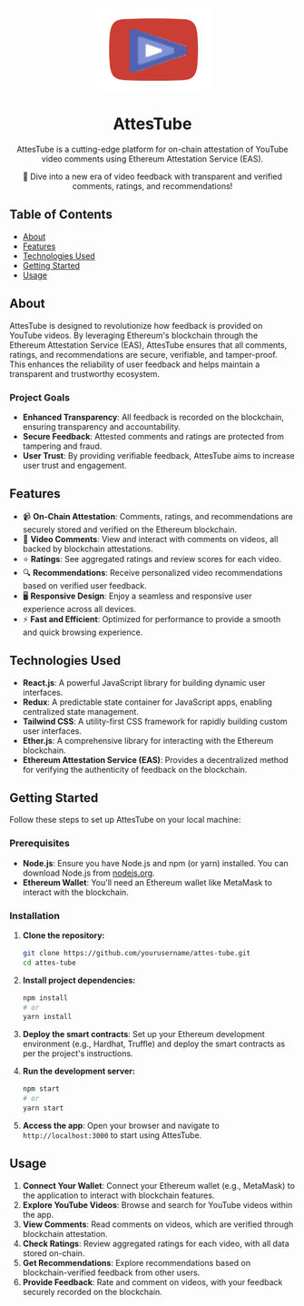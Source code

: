 <div align="center">
  <img src="./public/main.png" alt="AttesTube Logo" width="200"/>
  <h1>AttesTube</h1>
  <p>
    AttesTube is a cutting-edge platform for on-chain attestation of YouTube video comments using Ethereum Attestation Service (EAS).
  </p>
  <p>
    🚀 Dive into a new era of video feedback with transparent and verified comments, ratings, and recommendations!
  </p>
</div>

## Table of Contents

- [About](#about)
- [Features](#features)
- [Technologies Used](#technologies-used)
- [Getting Started](#getting-started)
- [Usage](#usage)


## About

AttesTube is designed to revolutionize how feedback is provided on YouTube videos. By leveraging Ethereum's blockchain through the Ethereum Attestation Service (EAS), AttesTube ensures that all comments, ratings, and recommendations are secure, verifiable, and tamper-proof. This enhances the reliability of user feedback and helps maintain a transparent and trustworthy ecosystem.

### Project Goals

- **Enhanced Transparency**: All feedback is recorded on the blockchain, ensuring transparency and accountability.
- **Secure Feedback**: Attested comments and ratings are protected from tampering and fraud.
- **User Trust**: By providing verifiable feedback, AttesTube aims to increase user trust and engagement.

## Features

- 📹 **On-Chain Attestation**: Comments, ratings, and recommendations are securely stored and verified on the Ethereum blockchain.
- 💬 **Video Comments**: View and interact with comments on videos, all backed by blockchain attestations.
- ⭐ **Ratings**: See aggregated ratings and review scores for each video.
- 🔍 **Recommendations**: Receive personalized video recommendations based on verified user feedback.
- 🖥️ **Responsive Design**: Enjoy a seamless and responsive user experience across all devices.
- ⚡ **Fast and Efficient**: Optimized for performance to provide a smooth and quick browsing experience.

## Technologies Used

- **React.js**: A powerful JavaScript library for building dynamic user interfaces.
- **Redux**: A predictable state container for JavaScript apps, enabling centralized state management.
- **Tailwind CSS**: A utility-first CSS framework for rapidly building custom user interfaces.
- **Ether.js**: A comprehensive library for interacting with the Ethereum blockchain.
- **Ethereum Attestation Service (EAS)**: Provides a decentralized method for verifying the authenticity of feedback on the blockchain.

## Getting Started

Follow these steps to set up AttesTube on your local machine:

### Prerequisites

- **Node.js**: Ensure you have Node.js and npm (or yarn) installed. You can download Node.js from [nodejs.org](https://nodejs.org/).
- **Ethereum Wallet**: You'll need an Ethereum wallet like MetaMask to interact with the blockchain.

### Installation

1. **Clone the repository:**
    ```bash
    git clone https://github.com/yourusername/attes-tube.git
    cd attes-tube
    ```

2. **Install project dependencies:**
    ```bash
    npm install
    # or
    yarn install
    ```

3. **Deploy the smart contracts**: Set up your Ethereum development environment (e.g., Hardhat, Truffle) and deploy the smart contracts as per the project's instructions.

4. **Run the development server:**
    ```bash
    npm start
    # or
    yarn start
    ```

5. **Access the app**: Open your browser and navigate to `http://localhost:3000` to start using AttesTube.

## Usage

1. **Connect Your Wallet**: Connect your Ethereum wallet (e.g., MetaMask) to the application to interact with blockchain features.
2. **Explore YouTube Videos**: Browse and search for YouTube videos within the app.
3. **View Comments**: Read comments on videos, which are verified through blockchain attestation.
4. **Check Ratings**: Review aggregated ratings for each video, with all data stored on-chain.
5. **Get Recommendations**: Explore recommendations based on blockchain-verified feedback from other users.
6. **Provide Feedback**: Rate and comment on videos, with your feedback securely recorded on the blockchain.

